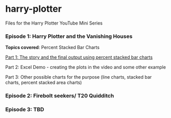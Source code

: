 # harry-plotter
Files for the Harry Plotter YouTube Mini Series

### Episode 1: Harry Plotter and the Vanishing Houses
**Topics covered**: Percent Stacked Bar Charts

[Part 1: The story and the final output using percent stacked bar charts](https://www.youtube.com/watch?v=pdiJrVJ0t40)

Part 2: Excel Demo - creating the plots in the video and some other example 

Part 3: Other possible charts for the purpose (line charts, stacked bar charts, percent stacked area charts)

### Episode 2: Firebolt seekers/ T20 Quidditch

### Episode 3: TBD
